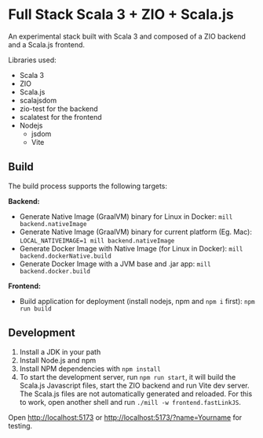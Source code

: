 # Full Stack Scala 3 + ZIO + Scala.js

An experimental stack built with Scala 3 and composed of a ZIO backend and a Scala.js frontend.

Libraries used:

- Scala 3
- ZIO
- Scala.js
- scalajsdom
- zio-test for the backend
- scalatest for the frontend
- Nodejs
  - jsdom
  - Vite


## Build

The build process supports the following targets:

**Backend:**

- Generate Native Image (GraalVM) binary for Linux in Docker: `mill backend.nativeImage`
- Generate Native Image (GraalVM) binary for current platform (Eg. Mac): `LOCAL_NATIVEIMAGE=1 mill backend.nativeImage`
- Generate Docker Image with Native Image (for Linux in Docker): `mill backend.dockerNative.build`
- Generate Docker Image with a JVM base and .jar app: `mill backend.docker.build`

**Frontend:**

- Build application for deployment (install nodejs, npm and `npm i` first): `npm run build`

## Development

1. Install a JDK in your path
2. Install Node.js and npm
3. Install NPM dependencies with `npm install`
4. To start the development server, run `npm run start`, it will build the Scala.js Javascript files, start the ZIO backend and run Vite dev server. The Scala.js files are not automatically generated and reloaded. For this to work, open another shell and run `./mill -w frontend.fastLinkJS`.

Open <http://localhost:5173> or <http://localhost:5173/?name=Yourname> for testing.
